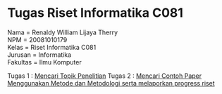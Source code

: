 # Tugas  Riset Informatika C081

Nama = Renaldy William Lijaya Therry <br/>
NPM = 20081010179 <br/>
Kelas = Riset Informatika C081 <br/>
Jurusan = Informatika <br />
Fakultas = Ilmu Komputer <br />


Tugas 1 : [Mencari Topik Penelitian](https://github.com/renaldy-therry/Tugas1-Mencari_Topik_Penelitian-Riset_Informatika_C081/tree/main/Tugas-1)
Tugas 2 : [Mencari Contoh Paper Menggunakan Metode dan Metodologi serta melaporkan progress riset](https://github.com/renaldy-therry/Tugas1-Mencari_Topik_Penelitian-Riset_Informatika_C081/tree/main/Tugas-2)